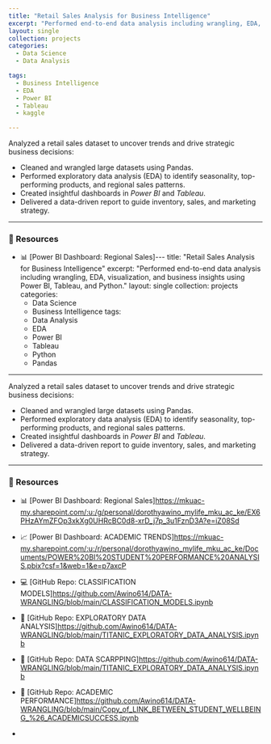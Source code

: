 ```yaml
---
title: "Retail Sales Analysis for Business Intelligence"
excerpt: "Performed end-to-end data analysis including wrangling, EDA, visualization, and business insights using Power BI, Tableau, and Python."
layout: single
collection: projects
categories: 
  - Data Science
  - Data Analysis

tags:
  - Business Intelligence
  - EDA
  - Power BI
  - Tableau
  - kaggle

---
```


Analyzed a retail sales dataset to uncover trends and drive strategic business decisions:

- Cleaned and wrangled large datasets using Pandas.
- Performed exploratory data analysis (EDA) to identify seasonality, top-performing products, and regional sales patterns.
- Created insightful dashboards in *Power BI* and *Tableau*.
- Delivered a data-driven report to guide inventory, sales, and marketing strategy.

---

### 🔗 Resources

- 📊 [Power BI Dashboard: Regional Sales]---
title: "Retail Sales Analysis for Business Intelligence"
excerpt: "Performed end-to-end data analysis including wrangling, EDA, visualization, and business insights using Power BI, Tableau, and Python."
layout: single
collection: projects
categories: 
  - Data Science
  - Business Intelligence
tags:
  - Data Analysis
  - EDA
  - Power BI
  - Tableau
  - Python
  - Pandas
---

Analyzed a retail sales dataset to uncover trends and drive strategic business decisions:

- Cleaned and wrangled large datasets using Pandas.
- Performed exploratory data analysis (EDA) to identify seasonality, top-performing products, and regional sales patterns.
- Created insightful dashboards in *Power BI* and *Tableau*.
- Delivered a data-driven report to guide inventory, sales, and marketing strategy.

---

### 🔗 Resources

- 📊 [Power BI Dashboard: Regional Sales]https://mkuac-my.sharepoint.com/:u:/g/personal/dorothyawino_mylife_mku_ac_ke/EX6PHzAYmZFOp3xkXg0UHRcBC0d8-xrD_j7p_3u1FznD3A?e=iZ08Sd
- 📈 [Power BI Dashboard: ACADEMIC TRENDS]https://mkuac-my.sharepoint.com/:u:/r/personal/dorothyawino_mylife_mku_ac_ke/Documents/POWER%20BI%20STUDENT%20PERFORMANCE%20ANALYSIS.pbix?csf=1&web=1&e=p7axcP
- 💻 [GitHub Repo: CLASSIFICATION MODELS]https://github.com/Awino614/DATA-WRANGLING/blob/main/CLASSIFICATION_MODELS.ipynb
- 📁 [GitHub Repo: EXPLORATORY DATA ANALYSIS]https://github.com/Awino614/DATA-WRANGLING/blob/main/TITANIC_EXPLORATORY_DATA_ANALYSIS.ipynb
- 📂 [GitHub Repo: DATA SCARPPING]https://github.com/Awino614/DATA-WRANGLING/blob/main/TITANIC_EXPLORATORY_DATA_ANALYSIS.ipynb
- 🔧 [GitHub Repo: ACADEMIC PERFORMANCE]https://github.com/Awino614/DATA-WRANGLING/blob/main/Copy_of_LINK_BETWEEN_STUDENT_WELLBEING_%26_ACADEMICSUCCESS.ipynb


-
